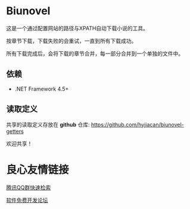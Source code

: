 # Biunovel

这是一个通过配置网站的路径与XPATH自动下载小说的工具。

按章节下载，下载失败的会重试，一直到所有下载成功。

所有下载完成后，会将下载的章节合并，每一部分合并到一个单独的文件中。

## 依赖

- .NET Framework 4.5+

## 读取定义

共享的读取定义存放在 **github** 仓库: https://github.com/hyjiacan/biunovel-getters

欢迎共享！

 # 良心友情链接

[腾讯QQ群快速检索](http://u.720life.cn/s/8cf73f7c)

[软件免费开发论坛](http://u.720life.cn/s/bbb01dc0)